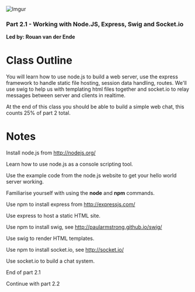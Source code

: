 ![Imgur](http://i.imgur.com/VIKVCOf.png)

### Part 2.1 - Working with Node.JS, Express, Swig and Socket.io
**Led by: Rouan van der Ende**  

Class Outline
=============

You will learn how to use node.js to build a web server, use the express framework to handle static file hosting, session data handling, routes. We'll use swig to help us with templating html files together and socket.io to relay messages between server and clients in realtime.

At the end of this class you should be able to build a simple web chat, this counts 25% of part 2 total.

Notes
=====

Install node.js from http://nodejs.org/

Learn how to use node.js as a console scripting tool.

Use the example code from the node.js website to get your hello world server working.

Familiarise yourself with using the **node** and **npm** commands.

Use npm to install express from http://expressjs.com/

Use express to host a static HTML site.
 
Use npm to install swig, see http://paularmstrong.github.io/swig/

Use swig to render HTML templates.

Use npm to install socket.io, see http://socket.io/

Use socket.io to build a chat system.

End of part 2.1

Continue with part 2.2

